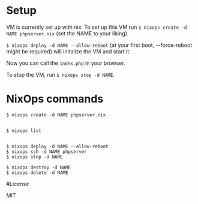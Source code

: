 # Setup

VM is currently set up with nix. To set up this VM run
`$ nixops create -d NAME phpserver.nix` (set the NAME to your liking).

`$ nixops deploy -d NAME --allow-reboot` (at your first boot, --force-reboot might be required) will initalize the VM and start it.

Now you can call the `index.php` in your browser.

To stop the VM, run `$ nixops stop -d NAME`.

# NixOps commands

```
$ nixops create -d NAME phpserver.nix


$ nixops list


$ nixops deploy -d NAME --allow-reboot
$ nixops ssh -d NAME phpserver
$ nixops stop -d NAME

$ nixops destroy -d NAME
$ nixops delete -d NAME
```


#License

MIT
